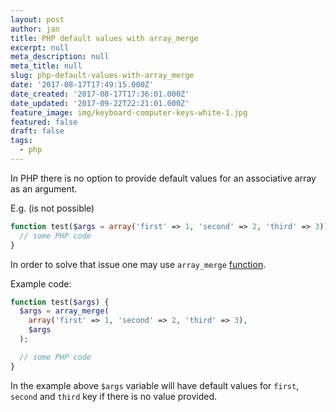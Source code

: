 ```yaml
---
layout: post
author: jan
title: PHP default values with array_merge
excerpt: null
meta_description: null
meta_title: null
slug: php-default-values-with-array_merge
date: '2017-08-17T17:49:15.000Z'
date_created: '2017-08-17T17:36:01.000Z'
date_updated: '2017-09-22T22:21:01.000Z'
feature_image: img/keyboard-computer-keys-white-1.jpg
featured: false
draft: false
tags:
  - php
---
```

In PHP there is no option to provide default values for an associative array as an argument.

E.g. (is not possible)

```php
function test($args = array('first' => 1, 'second' => 2, 'third' => 3)) {
  // some PHP code
}
```

In order to solve that issue one may use `array_merge` [function](http://php.net/manual/en/function.array-merge.php).

Example code:

```php
function test($args) {
  $args = array_merge(
    array('first' => 1, 'second' => 2, 'third' => 3),
    $args
  );

  // some PHP code
}
```

In the example above `$args` variable will have default values for `first`, `second` and `third` key if there is no value provided.
